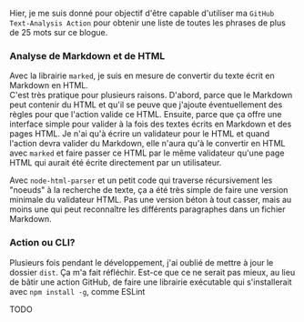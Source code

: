 Hier, je me suis donné pour objectif d'être capable d'utiliser ma `GitHub Text-Analysis Action` pour obtenir une liste de toutes les phrases de plus de 25 mots sur ce blogue.

### Analyse de Markdown et de HTML
Avec la librairie `marked`, je suis en mesure de convertir du texte écrit en Markdown en HTML.  
C'est très pratique pour plusieurs raisons. D'abord, parce que le Markdown peut contenir du HTML et qu'il se peuve que j'ajoute éventuellement des règles pour que l'action valide ce HTML.  Ensuite, parce que ça offre une interface simple pour valider à la fois des textes écrits en Markdown et des pages HTML. Je n'ai qu'à écrire un validateur pour le HTML et quand l'action devra valider du Markdown, elle n'aura qu'à le convertir en HTML avec `marked` et faire passer ce HTML par le même validateur qu'une page HTML qui aurait été écrite directement par un utilisateur.

Avec `node-html-parser` et un petit code qui traverse récursivement les "noeuds" à la recherche de texte, ça a été très simple de faire une version minimale du validateur HTML. Pas une version béton à tout casser, mais au moins une qui peut reconnaître les différents paragraphes dans un fichier Markdown.

### Action ou CLI?
Plusieurs fois pendant le développement, j'ai oublié de mettre à jour le dossier `dist`. Ça m'a fait réfléchir. Est-ce que ce ne serait pas mieux, au lieu de bâtir une action GitHub, de faire une librairie exécutable qui s'installerait avec `npm install -g`, comme ESLint


TODO
